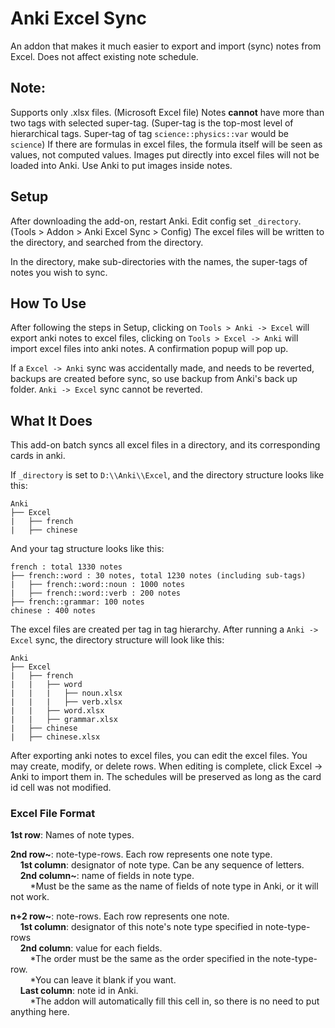 # Anki Excel Sync

An addon that makes it much easier to export and import (sync) notes from Excel. Does not affect existing note schedule.

## Note:
Supports only .xlsx files. (Microsoft Excel file)
Notes **cannot** have more than two tags with selected super-tag. (Super-tag is the top-most level of hierarchical tags. Super-tag of tag `science::physics::var` would be `science`)
If there are formulas in excel files, the formula itself will be seen as values, not computed values.
Images put directly into excel files will not be loaded into Anki. Use Anki to put images inside notes.

## Setup

After downloading the add-on, restart Anki. Edit config set `_directory`. (Tools > Addon > Anki Excel Sync > Config) The excel files will be written to the directory, and searched from the directory.

In the directory, make sub-directories with the names, the super-tags of notes you wish to sync.

## How To Use

After following the steps in Setup, clicking on `Tools > Anki -> Excel` will export anki notes to excel files, clicking on `Tools > Excel -> Anki` will import excel files into anki notes. A confirmation popup will pop up. 

If a `Excel -> Anki` sync was accidentally made, and needs to be reverted, backups are created before sync, so use backup from Anki's back up folder. `Anki -> Excel` sync cannot be reverted.

## What It Does
This add-on batch syncs all excel files in a directory, and its corresponding cards in anki.

If  `_directory` is set to `D:\\Anki\\Excel`, and the directory structure looks like this:

    Anki
    ├── Excel
    |   ├── french
    |   ├── chinese

And your tag structure looks like this:

    french : total 1330 notes
    ├── french::word : 30 notes, total 1230 notes (including sub-tags)
    |   ├── french::word::noun : 1000 notes
    |   ├── french::word::verb : 200 notes
    ├── french::grammar: 100 notes
    chinese : 400 notes

The excel files are created per tag in tag hierarchy. After running a `Anki -> Excel` sync, the directory structure will look like this:

    Anki
    ├── Excel
    |   ├── french
    |   |   ├── word
    |   |   |   ├── noun.xlsx
    |   |   |   ├── verb.xlsx
    |   |   ├── word.xlsx
    |   |   ├── grammar.xlsx
    |   ├── chinese
    |   ├── chinese.xlsx

After exporting anki notes to excel files, you can edit the excel files. You may create, modify, or delete rows. When editing is complete, click Excel -> Anki to import them in. The schedules will be preserved as long as the card id cell was not modified. 

### Excel File Format
**1st row**: Names of note types.

**2nd row~**: note-type-rows. Each row represents one note type.<br>
&nbsp; &nbsp; **1st column**: designator of note type. Can be any sequence of letters.<br>
&nbsp; &nbsp; **2nd column~**: name of fields in note type. <br>
&nbsp; &nbsp; &nbsp; &nbsp; *Must be the same as the name of fields of note type in Anki, or it will not work.<br>

**n+2 row~**: note-rows. Each row represents one note.<br>
&nbsp; &nbsp; **1st column**: designator of this note's note type specified in note-type-rows<br>
&nbsp; &nbsp; **2nd column**: value for each fields. <br>
&nbsp; &nbsp; &nbsp; &nbsp; *The order must be the same as the order specified in the note-type-row. <br>
&nbsp; &nbsp; &nbsp; &nbsp; *You can leave it blank if you want.<br>
&nbsp; &nbsp; **Last column**: note id in Anki. <br>
&nbsp; &nbsp; &nbsp; &nbsp; *The addon will automatically fill this cell in, so there is no need to put anything here.<br>
